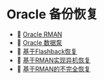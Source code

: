 # Oracle 备份恢复

* 📄 [Oracle RMAN](siyuan://blocks/20231110105237-b95b8d3)
* 📄 [Oracle 数据泵](siyuan://blocks/20231110105237-olz151u)
* 📄 [基于Flashback恢复](siyuan://blocks/20240506151747-qovnxo5)
* 📄 [基于RMAN实现异机恢复](siyuan://blocks/20231110105237-o1b43ni)
* 📄 [基于RMAN的不完全恢复](siyuan://blocks/20240506144819-y7xbwg9)

　　‍
